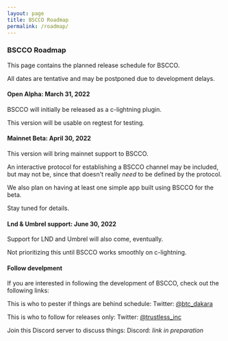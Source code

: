 ```yaml
---
layout: page
title: BSCCO Roadmap
permalink: /roadmap/
---
```


### BSCCO Roadmap

This page contains the planned release schedule for BSCCO.

All dates are tentative and may be postponed due to development delays.

#### Open Alpha: March 31, 2022

BSCCO will initially be released as a c-lightning plugin.

This version will be usable on regtest for testing.

#### Mainnet Beta: April 30, 2022

This version will bring mainnet support to BSCCO.

An interactive protocol for establishing a BSCCO channel may be included,
but may not be, since that doesn't really *need* to be defined by the protocol.

We also plan on having at least one simple app built using BSCCO for the beta.

Stay tuned for details.

#### Lnd & Umbrel support: June 30, 2022

Support for LND and Umbrel will also come, eventually.

Not prioritizing this until BSCCO works smoothly on c-lightning.

#### Follow develpment

If you are interested in following the development of BSCCO, check out the 
following links:

This is who to pester if things are behind schedule:
Twitter: [@btc_dakara](https://twitter.com/btc_dakara)

This is who to follow for releases only:
Twitter: [@trustless_inc](https://twitter.com/trustless_inc)

Join this Discord server to discuss things:
Discord: *link in preparation*
